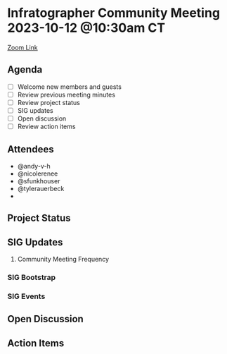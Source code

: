 # Infratographer Community Meeting 2023-10-12 @10:30am CT

[Zoom Link](https://us06web.zoom.us/j/88057942869?pwd=Vnd1OWplazFwREJQeWFHWks4MUptQT09)

## Agenda

* [ ] Welcome new members and guests
* [ ] Review previous meeting minutes
* [ ] Review project status
* [ ] SIG updates
* [ ] Open discussion
* [ ] Review action items

## Attendees

* @andy-v-h
* @nicolerenee
* @sfunkhouser
* @tylerauerbeck
*


## Project Status

## SIG Updates

1. Community Meeting Frequency

### SIG Bootstrap

### SIG Events

## Open Discussion

## Action Items

